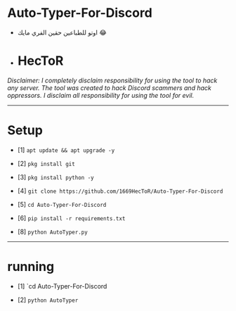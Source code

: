 # Auto-Typer-For-Discord
-  اوتو للطباعين حقين الفري مايك 😂

-  # HecToR
*Disclaimer: I completely disclaim responsibility for using the tool to hack any server. The tool was created to hack Discord scammers and hack oppressors. I disclaim all responsibility for using the tool for evil.*
_______________________________________________
#  Setup

- [1] `apt update && apt upgrade -y`

- [2] `pkg install git`

- [3] `pkg install python -y`

- [4] `git clone https://github.com/1669HecToR/Auto-Typer-For-Discord`

- [5] `cd Auto-Typer-For-Discord`

- [6] `pip install -r requirements.txt`

- [8] `python AutoTyper.py`
_______________________________________________

# running

- [1] `cd Auto-Typer-For-Discord

- [2] `python AutoTyper`
